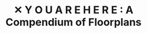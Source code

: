 ---
num:        "018"
cat:        x
title:      "✕ Y O U A R E H E R E : A Compendium of Floorplans"
path:       youarehere
tags:
  - static
  - compendium
---